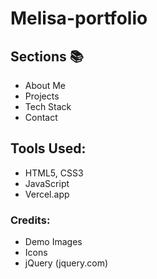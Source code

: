 # Melisa-portfolio

## Sections :books:
 - About Me
 - Projects
 - Tech Stack
 - Contact

## Tools Used: 
- HTML5, CSS3
- JavaScript
- Vercel.app

 ### Credits:

- Demo Images
- Icons	
- jQuery (jquery.com)
		